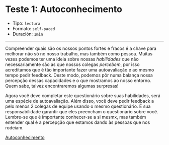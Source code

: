 # Teste 1: Autoconhecimento

* Tipo: `lectura`
* Formato: `self-paced`
* Duración: `1min`

***
Compreender quais são os nossos pontos fortes e fracos é a chave para melhorar não só no nosso trabalho, mas também como pessoa. Muitas vezes podemos ter uma ideia sobre nossas _habilidades_ que não necessariamente são as que nossos colegas _percebem_, por isso acreditamos que é tão importante fazer uma autoavaliação e ao mesmo tempo pedir feedback. Deste modo, podemos pôr numa balança nossa percepção dessas capacidades e o que mostramos ao nosso entorno. Quem sabe, talvez encontraremos algumas surpresas!

Agora você deve completar este questionário sobre suas habilidades, será uma espécie de autoavaliação. Além disso, você deve pedir feedback a pelo menos 2 colegas de equipe usando o mesmo questionário. É sua responsabilidade garantir que eles preencham o questionário sobre você. Lembre-se que é importante conhecer-se a si mesmx, mas também entender qual é a percepção que estamos dando às pessoas que nos rodeiam.


[Autoconhecimento](https://laboratoria.typeform.com/to/fvU2L1?uid=xxxxx&email=xxxxx&name=xxxxx&cohortid=xxxxx&courseid=xxxxx&unitid=xxxxx&partid=xxxxx)
